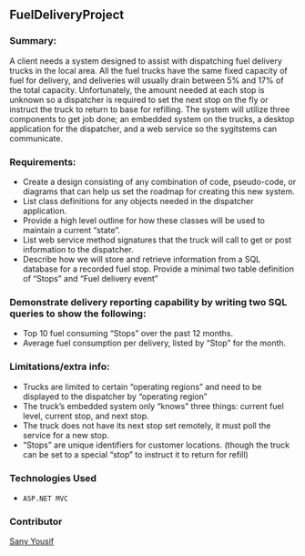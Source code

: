 ## FuelDeliveryProject


### Summary:
 A client needs a system designed to assist with dispatching fuel delivery trucks in the local area. All the fuel trucks have the same fixed capacity of fuel for delivery, and deliveries will usually drain between 5% and 17% of the total capacity. Unfortunately, the amount needed at each stop is unknown so a dispatcher is required to set the next stop on the fly or instruct the truck to return to base for refilling. The system will utilize three components to get job done; an embedded system on the trucks, a desktop application for the dispatcher, and a web service so the sygitstems can communicate.
### Requirements:

- Create a design consisting of any combination of code, pseudo-code, or diagrams that can help us set the roadmap for creating this new system.
- List class definitions for any objects needed in the dispatcher application.
- Provide a high level outline for how these classes will be used to maintain a
       current “state”.
- List web service method signatures that the truck will call to get or post
       information to the dispatcher.
- Describe how we will store and retrieve information from a SQL database for a
recorded fuel stop. Provide a minimal two table definition of “Stops” and
       “Fuel delivery event”
       
 ### Demonstrate delivery reporting capability by writing two SQL queries to show the following:
- Top 10 fuel consuming “Stops” over the past 12 months.
- Average fuel consumption per delivery, listed by “Stop” for the month.

### Limitations/extra info:
- Trucks are limited to certain “operating regions” and need to be displayed to the dispatcher by “operating region”
- The truck’s embedded system only “knows” three things: current fuel level, current stop, and next stop.
- The truck does not have its next stop set remotely, it must poll the service for a new stop.
- “Stops” are unique identifiers for customer locations. (though the truck can be set to a special “stop” to instruct it to return for refill)

### Technologies Used

- `ASP.NET MVC`
 

### Contributor
[Sany Yousif](https://github.com/Sanyyouisf)